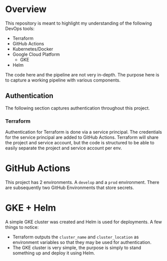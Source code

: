 # Overview

This repository is meant to highlight my understanding of the following DevOps tools:
- Terraform
- GitHub Actions
- Kubernetes/Docker 
- Google Cloud Platform
    - GKE 
- Helm

The code here and the pipeline are not very in-depth. The purpose here is to capture a working pipeline with various components.

## Authentication
The following section captures authentication throughout this project.

### Terraform
Authentication for Terraform is done via a service principal. The credentials for the service principal are added to GitHub Actions. Terraform will share the project and service account, but the code is structured to be able to easily separate the project and service account per env.

# GitHub Actions
This project has 2 environments. A `develop` and a `prod` environment. There are subsequently two GitHub Environments that store secrets.


# GKE + Helm
A simple GKE cluster was created and Helm is used for deployments. A few things to notice:
- Terraform outputs the `cluster_name` and `cluster_location` as environment variables so that they may be used for authentication.
- The GKE cluster is very simple, the purpose is simply to stand something up and deploy it using Helm.